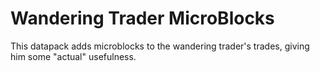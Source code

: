 # Wandering Trader MicroBlocks

This datapack adds microblocks to the wandering trader's trades, giving him some "actual" usefulness.
